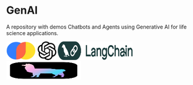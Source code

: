 # GenAI
A repository with demos Chatbots and Agents using Generative AI for life science applications.

<p align="center">


<img src="images/chroma.webp" width="80" height="50">   <img src="images/openai.png" width="50" height="50">    <img src="images/wordmark-langchain.png" width="200" height="50"> <img src="images/LlamaSquareBlack.svg" width="200" height="50">

</p>
